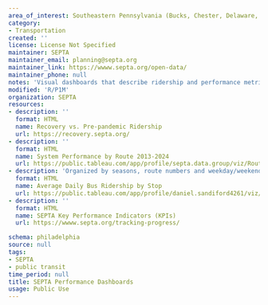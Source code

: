```yaml
---
area_of_interest: Southeastern Pennsylvania (Bucks, Chester, Delaware, Montgomery, Philadelphia counties)
category:
- Transportation
created: ''
license: License Not Specified
maintainer: SEPTA
maintainer_email: planning@septa.org
maintainer_link: https://wwww.septa.org/open-data/
maintainer_phone: null
notes: 'Visual dashboards that describe ridership and performance metrics.'
modified: 'R/P1M'
organization: SEPTA
resources:
- description: ''
  format: HTML
  name: Recovery vs. Pre-pandemic Ridership
  url: https://recovery.septa.org/
- description: ''
  format: HTML
  name: System Performance by Route 2013-2024
  url: https://public.tableau.com/app/profile/septa.data.group/viz/RouteOperatingStatistics/SystemPerformanceByRoute
- description: 'Organized by seasons, route numbers and weekday/weekend service'
  format: HTML
  name: Average Daily Bus Ridership by Stop
  url: https://public.tableau.com/app/profile/daniel.sandiford4261/viz/Stop_Summary_Report_Public_1/Ridership_Map_Public?publish=yes
- description: ''
  format: HTML
  name: SEPTA Key Performance Indicators (KPIs)
  url: https://wwww.septa.org/tracking-progress/

schema: philadelphia
source: null
tags: 
- SEPTA
- public transit
time_period: null
title: SEPTA Performance Dashboards
usage: Public Use
---
```


